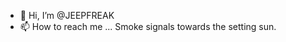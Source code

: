 - 👋 Hi, I’m @JEEPFREAK
- 📫 How to reach me ... Smoke signals towards the setting sun. 

<!---
JEEPFREAK/JEEPFREAK is a ✨ special ✨ repository because its `README.md` (this file) appears on your GitHub profile.
You can click the Preview link to take a look at your changes.
--->
